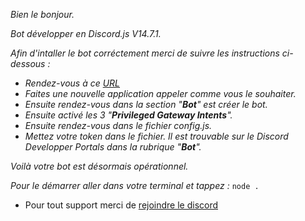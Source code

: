 *Bien le bonjour.*

*Bot développer en Discord.js V14.7.1.*



*Afin d'intaller le bot corréctement merci de suivre les instructions ci-dessous :*
- *Rendez-vous à ce [URL](https://discord.com/developers/applications)*
- *Faites une nouvelle application appeler comme vous le souhaiter.*
- *Ensuite rendez-vous dans la section "**Bot**" est créer le bot.*
- *Ensuite activé les 3 "**Privileged Gateway Intents**".*
- *Ensuite rendez-vous dans le fichier config.js.*
- *Mettez votre token dans le fichier. Il est trouvable sur le Discord Developper Portals dans la rubrique "**Bot**".*

*Voilà votre bot est désormais opérationnel.*

*Pour le démarrer aller dans votre terminal et tappez :* `node .`

- Pour tout support merci de [rejoindre le discord](https://discord.gg/bNmdvUbfjB)
